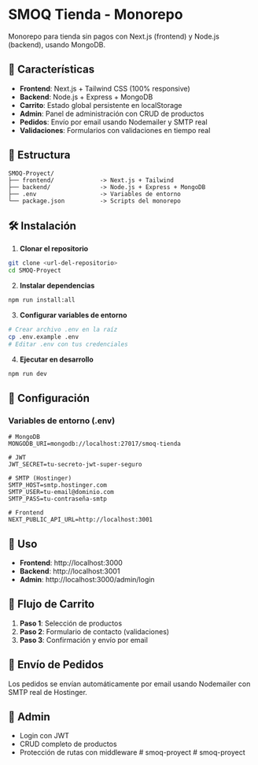 # SMOQ Tienda - Monorepo

Monorepo para tienda sin pagos con Next.js (frontend) y Node.js (backend), usando MongoDB.

## 🚀 Características

- **Frontend**: Next.js + Tailwind CSS (100% responsive)
- **Backend**: Node.js + Express + MongoDB
- **Carrito**: Estado global persistente en localStorage
- **Admin**: Panel de administración con CRUD de productos
- **Pedidos**: Envío por email usando Nodemailer y SMTP real
- **Validaciones**: Formularios con validaciones en tiempo real

## 📁 Estructura

```
SMOQ-Proyect/
├── frontend/             -> Next.js + Tailwind
├── backend/              -> Node.js + Express + MongoDB
├── .env                  -> Variables de entorno
└── package.json          -> Scripts del monorepo
```

## 🛠️ Instalación

1. **Clonar el repositorio**

```bash
git clone <url-del-repositorio>
cd SMOQ-Proyect
```

2. **Instalar dependencias**

```bash
npm run install:all
```

3. **Configurar variables de entorno**

```bash
# Crear archivo .env en la raíz
cp .env.example .env
# Editar .env con tus credenciales
```

4. **Ejecutar en desarrollo**

```bash
npm run dev
```

## 🔧 Configuración

### Variables de entorno (.env)

```env
# MongoDB
MONGODB_URI=mongodb://localhost:27017/smoq-tienda

# JWT
JWT_SECRET=tu-secreto-jwt-super-seguro

# SMTP (Hostinger)
SMTP_HOST=smtp.hostinger.com
SMTP_USER=tu-email@dominio.com
SMTP_PASS=tu-contraseña-smtp

# Frontend
NEXT_PUBLIC_API_URL=http://localhost:3001
```

## 📱 Uso

- **Frontend**: http://localhost:3000
- **Backend**: http://localhost:3001
- **Admin**: http://localhost:3000/admin/login

## 🛒 Flujo de Carrito

1. **Paso 1**: Selección de productos
2. **Paso 2**: Formulario de contacto (validaciones)
3. **Paso 3**: Confirmación y envío por email

## 📧 Envío de Pedidos

Los pedidos se envían automáticamente por email usando Nodemailer con SMTP real de Hostinger.

## 🔐 Admin

- Login con JWT
- CRUD completo de productos
- Protección de rutas con middleware
#   s m o q - p r o y e c t  
 #   s m o q - p r o y e c t  
 